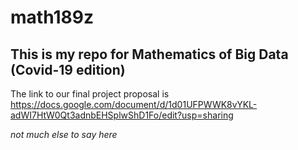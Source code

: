 # math189z

## This is my repo for Mathematics of Big Data (Covid-19 edition)

The link to our final project proposal is https://docs.google.com/document/d/1d01UFPWWK8vYKL-adWI7HtW0Qt3adnbEHSplwShD1Fo/edit?usp=sharing

*not much else to say here*
